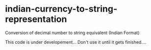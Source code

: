 # indian-currency-to-string-representation
Conversion of decimal number to string equivalent (Indian Format)

This code is under developement...
Don't use it until it gets finished....
